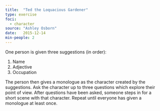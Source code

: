 ```yaml
---
title:  "Ted the Loquacious Gardener"
type: exercise
foci:
  - character
source: "Ashley Osborn"
date:   2015-12-14
min-people: 2
---
```

One person is given three suggestions (in order):

1. Name
2. Adjective
3. Occupation

The person then gives a monologue as the character created by the suggestions.
Ask the character up to three questions which explore their point of view.
After questions have been asked, someone steps in for a short scene with that character.
Repeat until everyone has given a monologue at least once.
